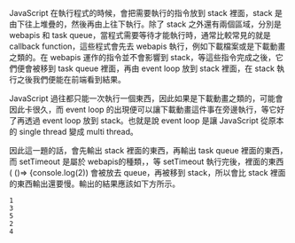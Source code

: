 JavaScript 在執行程式的時候，會把需要執行的指令放到 stack 裡面，stack 是由下往上堆疊的，然後再由上往下執行。除了 stack 之外還有兩個區域，分別是 webapis 和 task queue，當程式需要等待才能執行時，通常比較常見的就是 callback function，這些程式會先去 webapis 執行，例如下載檔案或是下載動畫之類的。在 webapis 運作的指令並不會影響到 stack，等這些指令完成之後，它們便會被移到 task queue 裡面，再由 event loop 放到 stack 裡面，在 stack 執行之後我們便能在前端看到結果。

JavaScript 過往都只能一次執行一個東西，因此如果是下載動畫之類的，可能會因此卡很久，而 event loop 的出現便可以讓下載動畫這件事在旁邊執行，等它好了再透過 event loop 放到 stack。也就是說 event loop 是讓 JavaScript 從原本的 single thread 變成 multi thread。

因此這一題的話，會先輸出 stack 裡面的東西，再輸出 task queue 裡面的東西，而 setTimeout 是屬於 webapis的種類，，等 setTimeout 執行完後，裡面的東西 ( ()=> {console.log(2)) 會被放去 queue，再被移到 stack，所以會比 stack 裡面的東西輸出還要慢。輸出的結果應該如下方所示。

```
1
3
5
2
4
```
